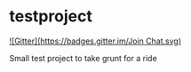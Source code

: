 testproject
===========
[![Gitter](https://badges.gitter.im/Join Chat.svg)](https://gitter.im/AshCoolman/testproject?utm_source=badge&utm_medium=badge&utm_campaign=pr-badge&utm_content=badge)

Small test project to take grunt for a ride
